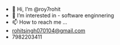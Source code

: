 - 👋 Hi, I’m @roy7rohit
- 👀 I’m interested in - software enginnering
- 📫 How to reach me ...
- rohitsingh070104@gmail.com
- 7982203411

<!---
roy7rohit/roy7rohit is a ✨ special ✨ repository because its `README.md` (this file) appears on your GitHub profile.
You can click the Preview link to take a look at your changes.
--->
